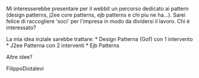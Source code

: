 Mi interesserebbe presentare per il webbit un percorso dedicato ai pattern (design patterns, j2ee core patterns, ejb patterns e chi piu ne ha...). Sarei felice di raccogliere 'soci' per l'impresa in modo da dividersi il lavoro.
Chi è interessato?

La mia idea inziale sarebbe trattare:
	* Design Patterna (Gof) con 1 intervento
	* J2ee Patterna con 2 interventi 
	* Ejb Patterns

Altre idee?

FilippoDiotalevi